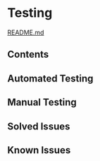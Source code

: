 # Testing

[README.md](README.md)

## Contents

## Automated Testing

## Manual Testing

## Solved Issues

## Known Issues